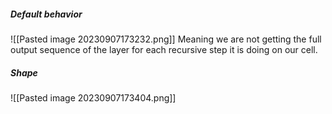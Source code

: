 
##### Default behavior
![[Pasted image 20230907173232.png]]
Meaning we are not getting the full output sequence of the layer for each recursive step it is doing on our cell.

##### Shape
![[Pasted image 20230907173404.png]]
